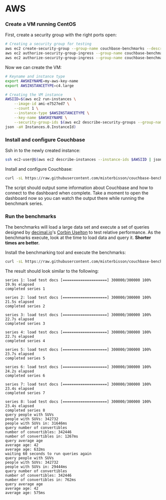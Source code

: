 # AWS

### Create a VM running CentOS

First, create a security group with the right ports open:

```bash
# Creating a security group for testing
aws ec2 create-security-group --group-name couchbase-benchmarks --description "For benchmarking Couchbase, opens ports that should not be open in production"
aws ec2 authorize-security-group-ingress --group-name couchbase-benchmarks --protocol tcp --port 22 --cidr 0.0.0.0/0
aws ec2 authorize-security-group-ingress --group-name couchbase-benchmarks --protocol tcp --port 8091 --cidr 0.0.0.0/0
```
Now we can create the VM:

```bash
# Keyname and instance type
export AWSKEYNAME=my-aws-key-name
export AWSINSTANCETYPE=c4.large

# Creating the VM instance
AWSIID=$(aws ec2 run-instances \
    --image-id ami-e7527ed7 \
    --count 1 \
    --instance-type $AWSINSTANCETYPE \
    --key-name $AWSKEYNAME \
    --security-group-ids $(aws ec2 describe-security-groups --group-names couchbase-benchmarks | json -a SecurityGroups.0.GroupId) | \
json -aH Instances.0.InstanceId)
```
### Install and configure Couchbase

Ssh in to the newly created instance:

```bash
ssh ec2-user@$(aws ec2 describe-instances --instance-ids $AWSIID | json -a Reservations.0.Instances.0.PublicDnsName)
```

Install and configure Couchbase:

```bash
curl -sL https://raw.githubusercontent.com/misterbisson/couchbase-benchmark/master/bin/install-aws-amazonlinux.bash | sudo bash
```

The script should output some information about Couchbase and how to connect to the dashboard when complete. Take a moment to open the dashboard now so you can watch the output there while running the benchmark series.

### Run the benchmarks

The benchmarks will load a large data set and execute a set of queries designed by [decimal.io](http://www.decimal.io)'s [Corbin Uselton](https://github.com/corbinu) to test relative performance. As the benchmarks execute, look at the time to load data and query it. **Shorter times are better.**

Install the benchmarking tool and execute the benchmarks:

```bash
curl -sL https://raw.githubusercontent.com/misterbisson/couchbase-benchmark/master/bin/benchmark.bash | sudo bash
```

The result should look similar to the following:

```
series 1: load test docs [====================] 300000/300000 100% 19.9s elapsed
completed series 1

series 2: load test docs [====================] 300000/300000 100% 21.5s elapsed
completed series 2

series 3: load test docs [====================] 300000/300000 100% 22.7s elapsed
completed series 3

series 4: load test docs [====================] 300000/300000 100% 22.7s elapsed
completed series 4

series 5: load test docs [====================] 300000/300000 100% 23.7s elapsed
completed series 5

series 6: load test docs [====================] 300000/300000 100% 24.2s elapsed
completed series 6

series 7: load test docs [====================] 300000/300000 100% 23.4s elapsed
completed series 7

series 8: load test docs [====================] 300000/300000 100% 23.4s elapsed
completed series 8
query people with SUVs
people with SUVs: 342732
people with SUVs in: 31646ms
query number of convertibles
number of convertibles: 342446
number of convertibles in: 1267ms
query average age
average age: 42
average age: 632ms
waiting 60 seconds to run queries again
query people with SUVs
people with SUVs: 342732
people with SUVs in: 29444ms
query number of convertibles
number of convertibles: 342446
number of convertibles in: 762ms
query average age
average age: 42
average age: 575ms
```